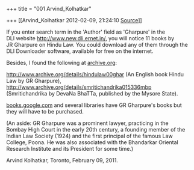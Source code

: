 +++
title = "001 Arvind_Kolhatkar"

+++
[[Arvind_Kolhatkar	2012-02-09, 21:24:10 [Source](https://groups.google.com/g/samskrita/c/yfxD7tI_H0U)]]



If you enter search term in the 'Author' field as 'Gharpure' in the  
DLI website <http://www.new.dli.ernet.in/>, you will notice 11 books by  
JR Gharpure on Hindu Law. You could download any of them through the  
DLI Downloader software, available for free on the internet.  
  
Besides, I found the following at [archive.org](http://archive.org):  
  
<http://www.archive.org/details/hindulaw00ghar> (An English book Hindu  
Law by GR Gharpure),  
<http://www.archive.org/details/smritichandrika015336mbp>  
(Smritichandrika by DevaNa BhaTTa, published by the Mysore State).  
  
[books.google.com](http://books.google.com) and several libraries have GR Gharpure's books but  
they will have to be purchased.  
  
(An aside: GR Gharpure was a prominent lawyer, practicing in the  
Bombay High Court in the early 20th century, a founding member of the  
Indian Law Society (1924) and the first principal of the famous Law  
College, Poona. He was also associated with the Bhandarkar Oriental  
Research Institute and its President for some time.)  
  
Arvind Kolhatkar, Toronto, February 09, 2011.

